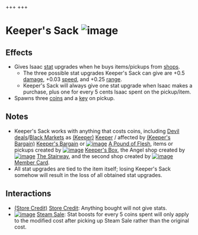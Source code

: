 +++
+++

 # Keeper's Sack ![image](/image/Keeper%27s_Sack.png) 

Effects
---------


* Gives Isaac [stat](/wiki/Attributes "Attributes") upgrades when he buys items/pickups from [shops](/wiki/Shop "Shop").
	+ The three possible stat upgrades Keeper's Sack can give are +0.5 [damage](/wiki/Damage "Damage"), +0.03 [speed](/wiki/Speed "Speed"), and +0.25 [range](/wiki/Range "Range").
	+ Keeper's Sack will always give one stat upgrade when Isaac makes a purchase, plus one for every 5 cents Isaac spent on the pickup/item.
* Spawns three [coins](/wiki/Coins "Coins") and a [key](/wiki/Key "Key") on pickup.


Notes
-------


* Keeper's Sack works with anything that costs coins, including [Devil deals](/wiki/Devil_deal "Devil deal")/[Black Markets](/wiki/Black_Market "Black Market") as  [(Keeper)](/wiki/Keeper "Keeper") [Keeper](/wiki/Keeper "Keeper") / affected by [(Keeper's Bargain)](/wiki/Keeper%27s_Bargain "Keeper's Bargain") [Keeper's Bargain](/wiki/Keeper%27s_Bargain "Keeper's Bargain") or [![image](/image/A_Pound_of_Flesh.png)](/wiki/A_Pound_of_Flesh "A Pound of Flesh") [A Pound of Flesh](/wiki/A_Pound_of_Flesh "A Pound of Flesh"), items or pickups created by [![image](/image/Keeper%27s_Box.png)](/wiki/Keeper%27s_Box "Keeper's Box") [Keeper's Box](/wiki/Keeper%27s_Box "Keeper's Box"), the Angel shop created by [![image](/image/The_Stairway.png)](/wiki/The_Stairway "The Stairway") [The Stairway](/wiki/The_Stairway "The Stairway"), and the second shop created by [![image](/image/Member_Card.png)](/wiki/Member_Card "Member Card") [Member Card](/wiki/Member_Card "Member Card").
* All stat upgrades are tied to the item itself; losing Keeper's Sack somehow will result in the loss of all obtained stat upgrades.


Interactions
--------------


* [(Store Credit)](/wiki/Store_Credit "Store Credit") [Store Credit](/wiki/Store_Credit "Store Credit"): Anything bought will not give stats.
* [![image](/image/Steam_Sale.png)](/wiki/Steam_Sale "Steam Sale") [Steam Sale](/wiki/Steam_Sale "Steam Sale"): Stat boosts for every 5 coins spent will only apply to the modified cost after picking up Steam Sale rather than the original cost.


